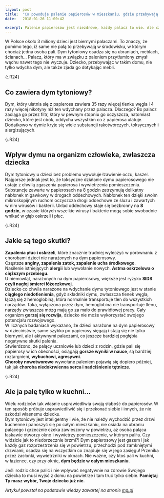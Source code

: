 ```yaml
---
layout: post
title:  "Co powoduje palenie papierosów w mieszkaniu, gdzie przebywają dzieci? "
date:   2018-01-26 11:00:42

excerpt: Palenie papierosów jest niezdrowe, każdy palacz to wie. Ale czy wiesz, że paląc w mieszkaniu, gdzie przebywa Twoje dziecko szkodzisz jemu bardziej niż sobie?
---
```


W Polsce około 3 miliony dzieci jest biernymi palaczami. To znaczy, że pomimo tego, iż same nie palą to przebywają w środowisku, w którym chociaż jedna osoba pali. Dym tytoniowy osadza się na ubraniach, meblach, ścianach… Palacz, który ma w związku z paleniem przytłumiony zmysł węchu nawet tego nie wyczuje. Dziecko, przebywając w takim domu, nie tylko wdycha dym, ale także zjada go dotykając mebli.

{:.R24}
## Co zawiera dym tytoniowy?

Dym, który ulatnia się z papierosa zawiera 35 razy więcej tlenku węgla i 4 razy więcej nikotyny niż ten wdychany przez palacza. Dlaczego? Bo palacz zaciąga go przez filtr, który w pewnym stopniu go oczyszcza, natomiast dziecko, które jest obok, oddycha wszystkim co z papierosa ulatuje. Dodatkowo w dymie kryje się wiele substancji rakotwórczych, toksycznych i alergizujących. 

{:.R24}
## Wpływ dymu na organizm człowieka, zwłaszcza dziecka

Dym tytoniowy u dzieci bez problemu wywołuje łzawienie oczu, kaszel. Najgorsze jednak jest to, że toksyczne działanie dymu papierosowego nie ustaje z chwilą zgaszenia papierosa i wywietrzenia pomieszczenia.  
Substancje zawarte w papierosach na 8 godzin zatrzymują delikatny nabłonek migawkowy w drogach oddechowych. Nabłonek ten dzięki swoim mikroskopijnym ruchom oczyszcza drogi oddechowe ze śluzu i zawartych w nim wirusów i bakterii. Układ oddechowy staje się bezbronny na **8 godzin**, w czasie których wszelkie wirusy i bakterie mogą sobie swobodnie wnikać w głąb oskrzeli i płuc. 

{:.R24}
## Jakie są tego skutki?  

**Zapalenia płuc i oskrzeli**, które znacznie trudniej wyleczyć w porównaniu z chorobami dzieci nie narażonych na dym papierosowy.  
Częstsze **anginy, zapalenia zatok, zapalenie ucha środkowego**.  
Nasilenie istniejących **alergii** lub wywołanie nowych. **Astma oskrzelowa o cięższym przebiegu**.  
U niemowląt, narażonych na dym papierosowy, większe jest ryzyko **SIDS czyli nagłej śmierci łóżeczkowej**.  
Dziecko co chwila narażone na wdychanie dymu tytoniowego jest w stanie **ciągłego niedotlenienia**, gdyż składniki dymu, zwłaszcza tlenek węgla, łączą się z hemoglobiną, która normalnie transportuje tlen do wszystkich narządów. Taka, wyłączona przez dym, hemoglobina nie transportuje tlenu, narządy zwłaszcza mózg mają go za mało do prawidłowej pracy. Cały organizm **gorzej się rozwija**, dziecko nie może wykorzystać swojego potencjału rozwojowego.  
W licznych badaniach wykazano, że dzieci narażone na dym papierosowy w dzieciństwie, same szybko po papierosy sięgają i stają się nie tylko biernymi, ale i aktywnymi palaczami, co jeszcze bardziej pogłębia negatywne skutki palenia.  
Stwierdzono, że palący uczniowie lub dzieci z rodzin, gdzie pali się papierosy w ich obecności, osiągają **gorsze wyniki w nauce**, są bardziej roztargnieni, **wybuchowi, agresywni**.  
**Choroby nowotworowe** wywołane paleniem pojawią się dopiero później, tak jak **choroba niedokrwienna serca i nadciśnienie tętnicze**.

{:.R24}
## Ale ja palę tylko w kuchni…

Wielu rodziców tak właśnie usprawiedliwia swoją słabość do papierosów. W ten sposób próbuje usprawiedliwić się i przekonać siebie i innych, że nie szkodzi własnemu dziecku.  
Dym tytoniowy jest inteligentny i wie, że nie należy wychodzić przez drzwi kuchenne i panoszyć się po całym mieszkaniu, nie osiada na ubraniu palącego i grzecznie czeka zawieszony w powietrzu, aż osoba paląca łaskawie otworzy okno i wywietrzy pomieszczenie, w którym paliła. Czy widzicie jak to niedorzecznie brzmi?! Dym papierosowy jest gazem i jak każdy gaz rozprzestrzenia się w powietrzu, przechodzi pod zamkniętymi drzwiami, osadza się na wszystkim co znajduje się w jego zasięgu! Przenika przez zasłonki, wywietrzniki w oknach. Nie ważne, czy ktoś pali w kuchni, w łazience, czy przy oknie, **dym będzie w całym mieszkaniu.**

Jeśli rodzic chce palić i nie wpływać negatywnie na zdrowie Swojego dziecka to musi wyjść z domu na powietrze i tam truć tylko siebie. **Pamiętaj Ty masz wybór, Twoje dziecko już nie.** 



*Artykuł powstał na podstawie wiedzy zawartej na stronie [mp.pl](http://www.mp.pl/)*
